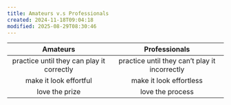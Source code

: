 ```yaml
---
title: Amateurs v.s Professionals
created: 2024-11-18T09:04:18
modified: 2025-08-29T08:30:46
---
```


|                 Amateurs                  |                 Professionals                 |
|:-----------------------------------------:|:---------------------------------------------:|
| practice until they can play it correctly | practice until they can’t play it incorrectly |
|          make it look effortful           |            make it look effortless            |
|              love the prize               |               love the process                |
